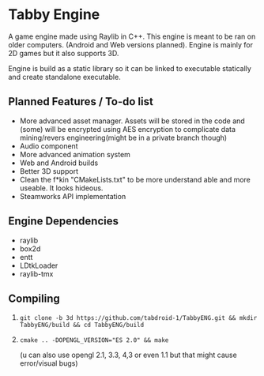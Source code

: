Tabby Engine
=============================
A game engine made using Raylib in C++.
This engine is meant to be ran on older computers. (Android and Web versions planned).
Engine is mainly for 2D games but it also supports 3D.

Engine is build as a static library so it can be linked to executable statically and create standalone executable.


Planned Features / To-do list
-----------------------------
 - More advanced asset manager. Assets will be stored in the code and (some) will be encrypted using AES encryption to complicate data mining/revers engineering(might be in a private branch though)
 - Audio component
 - More advanced animation system
 - Web and Android builds
 - Better 3D support
 - Clean the f*kin "CMakeLists.txt" to be more understand able and more useable. It looks hideous.
 - Steamworks API implementation

Engine Dependencies
-------------------
 - raylib
 - box2d
 - entt
 - LDtkLoader
 - raylib-tmx 

Compiling
---------
 1. ```shell
    git clone -b 3d https://github.com/tabdroid-1/TabbyENG.git && mkdir TabbyENG/build && cd TabbyENG/build
    ```
 2. ```shell
    cmake .. -DOPENGL_VERSION="ES 2.0" && make
    ```
    (u can also use opengl 2.1, 3.3, 4,3 or even 1.1 but that might cause error/visual bugs)
